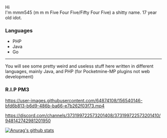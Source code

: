 Hi\
I'm mmm545 (m m m Five Four Five/Fifty Four Five) a shitty name. 17 year old idot.
### Languages
- PHP
- Java
- Go
---
You will see some pretty weird and useless stuff here written in different languages, mainly Java, and PHP (for Pocketmine-MP plugins not web development)

### R.I.P PM3
https://user-images.githubusercontent.com/64874108/156540146-bfd6b813-b6d9-486b-ba66-e7b262f03f73.mp4

https://discord.com/channels/373199722573201408/373199722573201410/948142742981201950

[![Anurag's github stats](https://github-readme-stats.vercel.app/api?username=mmm545&theme=nord)](https://github.com/anuraghazra/github-readme-stats)
